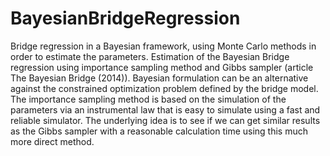 # BayesianBridgeRegression
Bridge regression in a Bayesian framework,  using Monte Carlo methods in order to estimate the parameters. 
Estimation of the Bayesian Bridge regression using importance sampling method and Gibbs sampler (article The Bayesian Bridge (2014)).
Bayesian formulation can be an alternative against the constrained optimization problem
defined by the bridge model.
The importance sampling method is based on the simulation of the parameters via an instrumental law that is easy to simulate using a fast and reliable simulator.
The underlying idea is to see if we can get similar results as the Gibbs sampler with a reasonable calculation time
using this much more direct method.
